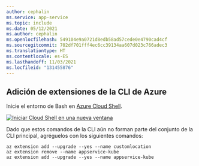 ```yaml
---
author: cephalin
ms.service: app-service
ms.topic: include
ms.date: 05/12/2021
ms.author: cephalin
ms.openlocfilehash: 549104e9a0721d8edb58ad57cede0e4790cad4cf
ms.sourcegitcommit: 702df701fff4ec6cc39134aa607d023c766adec3
ms.translationtype: HT
ms.contentlocale: es-ES
ms.lasthandoff: 11/03/2021
ms.locfileid: "131455876"
---
```

## <a name="add-azure-cli-extensions"></a>Adición de extensiones de la CLI de Azure

Inicie el entorno de Bash en [Azure Cloud Shell](../articles/cloud-shell/quickstart.md).

[![Iniciar Cloud Shell en una nueva ventana](./media/cloud-shell-try-it/hdi-launch-cloud-shell.png)](https://shell.azure.com)

Dado que estos comandos de la CLI aún no forman parte del conjunto de la CLI principal, agréguelos con los siguientes comandos:

```azurecli-interactive
az extension add --upgrade --yes --name customlocation
az extension remove --name appservice-kube
az extension add --upgrade --yes --name appservice-kube
```